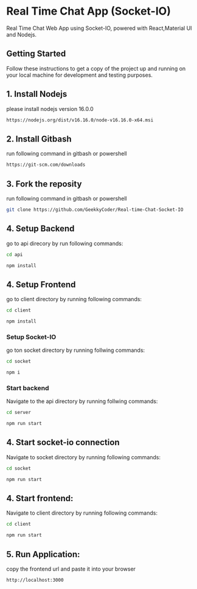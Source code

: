 # Real Time Chat App (Socket-IO)

Real Time Chat Web App using Socket-IO, powered with React,Material UI and Nodejs.


## Getting Started

Follow these instructions to get a copy of the project up and running on your local machine for development and testing purposes.

## 1. Install Nodejs
please install nodejs version 16.0.0
```bash
https://nodejs.org/dist/v16.16.0/node-v16.16.0-x64.msi
```

## 2. Install Gitbash
run following command in gitbash or powershell
```bash
https://git-scm.com/downloads
```

## 3. Fork the reposity
run following command in gitbash or powershell
```bash
git clone https://github.com/GeekkyCoder/Real-time-Chat-Socket-IO
```

## 4. Setup Backend
go to api direcory by run following commands:
```bash
cd api
```

```bash
npm install
```

## 4. Setup Frontend 
go to client directory by running following commands:
```bash
cd client
```

```bash
npm install
```

### Setup Socket-IO
go ton socket directory by running follwing commands:
```bash
cd socket
```

```bash
npm i 
```

### Start backend
Navigate to the api directory by running follwing commands:
```bash
cd server
```
```bash
npm run start
```

## 4. Start socket-io connection
Navigate to socket directory by running following commands:
```bash
cd socket
```
```bash
npm run start
```


## 4. Start frontend:
Navigate to client directory by running following commands:
```bash
cd client
```
```bash
npm run start
```


## 5. Run Application:
copy the frontend url and paste it into your browser
```bash 
http://localhost:3000
```



